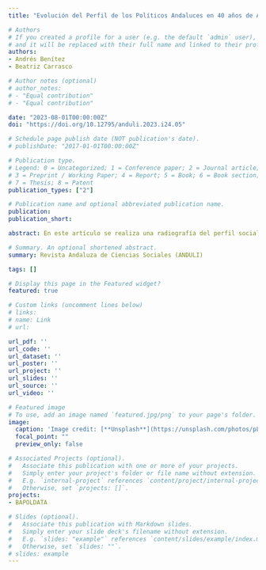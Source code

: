 ```yaml
---
title: "Evolución del Perfil de los Políticos Andaluces en 40 años de Autonomía Regional (1982-2022)"

# Authors
# If you created a profile for a user (e.g. the default `admin` user), write the username (folder name) here 
# and it will be replaced with their full name and linked to their profile.
authors:
- Andrés Benítez
- Beatriz Carrasco

# Author notes (optional)
# author_notes:
# - "Equal contribution"
# - "Equal contribution"

date: "2023-08-01T00:00:00Z"
doi: "https://doi.org/10.12795/anduli.2023.i24.05"

# Schedule page publish date (NOT publication's date).
# publishDate: "2017-01-01T00:00:00Z"

# Publication type.
# Legend: 0 = Uncategorized; 1 = Conference paper; 2 = Journal article;
# 3 = Preprint / Working Paper; 4 = Report; 5 = Book; 6 = Book section;
# 7 = Thesis; 8 = Patent
publication_types: ["2"]

# Publication name and optional abbreviated publication name.
publication: 
publication_short: 

abstract: En este artículo se realiza una radiografía del perfil social de los representantes políticos andaluces. Se trata de dar una respuesta a cómo son y cuál ha sido la evolución del perfil sociodemográfico desde 1982 a 2022. La metodología aplica el análisis estadístico a la base de datos BAPOLDATA que incluye a todas las personas que han ocupado un escaño en el Congreso de los Diputados y en las 17 cámaras autonómicas desde la legislatura constituyente. También se realiza una comparación del perfil de aquellos parlamentarios/as que han ocupado un escaño en el Parlamento de Andalucía y entre quienes han poseído el acta de diputado en el Congreso de los Diputados por las circunscripciones andaluzas, mostrando que actualmente, el Parlamento de Andalucía está más envejecido, con un mayor nivel de estudios y con representación femenina en torno al 50%. En cuanto a las profesiones, han prácticamente desaparecido los trabajadores manuales y pasado a predominar los docentes y juristas.

# Summary. An optional shortened abstract.
summary: Revista Andaluza de Ciencias Sociales (ANDULI)

tags: []

# Display this page in the Featured widget?
featured: true

# Custom links (uncomment lines below)
# links:
# name: Link
# url: 

url_pdf: ''
url_code: ''
url_dataset: ''
url_poster: ''
url_project: ''
url_slides: ''
url_source: ''
url_video: ''

# Featured image
# To use, add an image named `featured.jpg/png` to your page's folder. 
image: 
  caption: 'Image credit: [**Unsplash**](https://unsplash.com/photos/pLCdAaMFLTE)'
  focal_point: ""
  preview_only: false

# Associated Projects (optional).
#   Associate this publication with one or more of your projects.
#   Simply enter your project's folder or file name without extension.
#   E.g. `internal-project` references `content/project/internal-project/index.md`.
#   Otherwise, set `projects: []`.
projects:
- BAPOLDATA

# Slides (optional).
#   Associate this publication with Markdown slides.
#   Simply enter your slide deck's filename without extension.
#   E.g. `slides: "example"` references `content/slides/example/index.md`.
#   Otherwise, set `slides: ""`.
# slides: example
---
```

